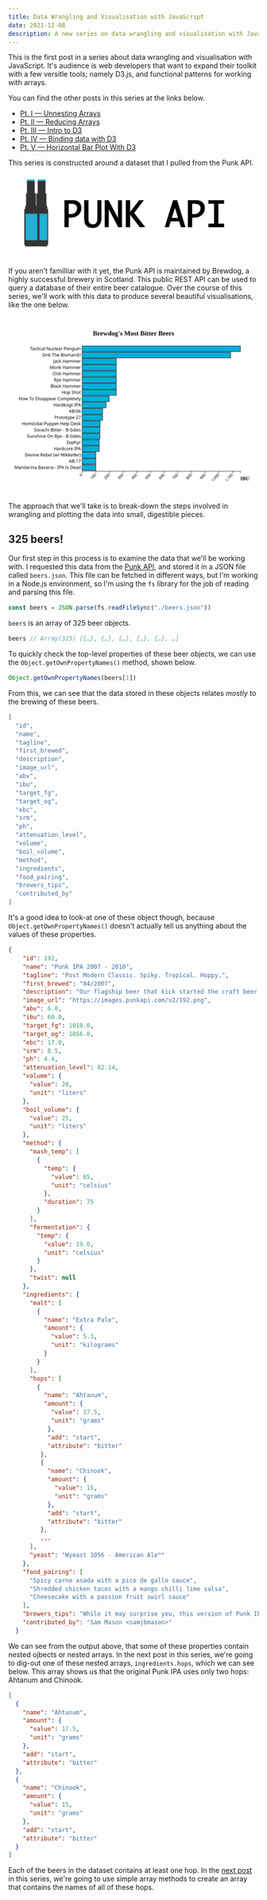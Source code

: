 ```yaml
---
title: Data Wrangling and Visualisation with JavaScript
date: 2021-12-08
description: A new series on data wrangling and visualisation with JavaScript.
---
```


<div class="call-out-indigo">

This is the first post in a series about data wrangling and visualisation with JavaScript.
It's audience is web developers that want to expand their toolkit with a few versitle tools; namely D3.js, and functional patterns for working with arrays.

You can find the other posts in this series at the links below.

- [Pt. I — Unnesting Arrays](../unnesting-arrays)
- [Pt. II — Reducing Arrays](../reducing-arrays)
- [Pt. III — Intro to D3](../intro-to-d3)
- [Pt. IV — Binding data with D3](../binding-data-d3)
- [Pt. V — Horizontal Bar Plot With D3](../horizontal-bar-plot)

</div>

This series is constructed around a dataset that I pulled from the Punk API.

![Punk API](./punk_api.png)

If you aren't familliar with it yet, the Punk API is maintained by Brewdog, a highly successful brewery in Scotland.
This public REST API can be used to query a database of their entire beer catalogue.
Over the course of this series, we'll work with this data to produce several beautiful visualisations, like the one below.

![Horizontal bar plot of Brewdog's most bitter beers](./plot.svg)

The approach that we'll take is to break-down the steps involved in wrangling and plotting the data into small, digestible pieces.

## 325 beers!

Our first step in this process is to examine the data that we'll be working with.
I requested this data from the [Punk API](https://punkapi.com/), and stored it in a JSON file called `beers.json`.
This file can be fetched in different ways, but I'm working in a Node.js environment, so I'm using the `fs` library for the job of reading and parsing this file.

```js
const beers = JSON.parse(fs.readFileSync("./beers.json"))
```

`beers` is an array of 325 beer objects.

```js
beers // Array(325) [{…}, {…}, {…}, {…}, {…}, …]
```

To quickly check the top-level properties of these beer objects, we can use the `Object.getOwnPropertyNames()` method, shown below.

```js
Object.getOwnPropertyNames(beers[1])
```

From this, we can see that the data stored in these objects relates _mostly_ to the brewing of these beers.

```json
[
  "id",
  "name",
  "tagline",
  "first_brewed",
  "description",
  "image_url",
  "abv",
  "ibu",
  "target_fg",
  "target_og",
  "ebc",
  "srm",
  "ph",
  "attenuation_level",
  "volume",
  "boil_volume",
  "method",
  "ingredients",
  "food_pairing",
  "brewers_tips",
  "contributed_by"
]
```

It's a good idea to look-at one of these object though, because `Object.getOwnPropertyNames()` doesn't actually tell us anything about the values of these properties.

<div class="sm-text">

```json
{
    "id": 192,
    "name": "Punk IPA 2007 - 2010",
    "tagline": "Post Modern Classic. Spiky. Tropical. Hoppy.",
    "first_brewed": "04/2007",
    "description": "Our flagship beer that kick started the craft beer revolution. This is James and Martin's original take on an American IPA, subverted with punchy New Zealand hops. Layered with new world hops to create an all-out riot of grapefruit, pineapple and lychee before a spiky, mouth-puckering bitter finish.",
    "image_url": "https://images.punkapi.com/v2/192.png",
    "abv": 6.0,
    "ibu": 60.0,
    "target_fg": 1010.0,
    "target_og": 1056.0,
    "ebc": 17.0,
    "srm": 8.5,
    "ph": 4.4,
    "attenuation_level": 82.14,
    "volume": {
      "value": 20,
      "unit": "liters"
    },
    "boil_volume": {
      "value": 25,
      "unit": "liters"
    },
    "method": {
      "mash_temp": [
        {
          "temp": {
            "value": 65,
            "unit": "celsius"
          },
          "duration": 75
        }
      ],
      "fermentation": {
        "temp": {
          "value": 19.0,
          "unit": "celsius"
        }
      },
      "twist": null
    },
    "ingredients": {
      "malt": [
        {
          "name": "Extra Pale",
          "amount": {
            "value": 5.3,
            "unit": "kilograms"
          }
        }
      ],
      "hops": [
        {
          "name": "Ahtanum",
          "amount": {
            "value": 17.5,
            "unit": "grams"
           },
           "add": "start",
           "attribute": "bitter"
         },
         {
           "name": "Chinook",
           "amount": {
             "value": 15,
             "unit": "grams"
           },
           "add": "start",
           "attribute": "bitter"
         },
         ...
      ],
      "yeast": "Wyeast 1056 - American Ale™"
    },
    "food_pairing": [
      "Spicy carne asada with a pico de gallo sauce",
      "Shredded chicken tacos with a mango chilli lime salsa",
      "Cheesecake with a passion fruit swirl sauce"
    ],
    "brewers_tips": "While it may surprise you, this version of Punk IPA isn't dry hopped but still packs a punch! To make the best of the aroma hops make sure they are fully submerged and add them just before knock out for an intense hop hit.",
    "contributed_by": "Sam Mason <samjbmason>"
  }
```

</div>

We can see from the output above, that some of these properties contain nested ojbects or nested arrays.
In the next post in this series, we're going to dig-out one of these nested arrays, `ingredients.hops`, which we can see below.
This array shows us that the original Punk IPA uses only two hops: Ahtanum and Chinook.

<div class="sm-text">

```json
[
  {
    "name": "Ahtanum",
    "amount": {
      "value": 17.5,
      "unit": "grams"
    },
    "add": "start",
    "attribute": "bitter"
  },
  {
    "name": "Chinook",
    "amount": {
      "value": 15,
      "unit": "grams"
    },
    "add": "start",
    "attribute": "bitter"
  }
]
```

</div>

Each of the beers in the dataset contains at least one hop.
In the [next post](../unnesting-arrays) in this series, we're going to use simple array methods to create an array that contains the names of all of these hops.
